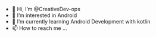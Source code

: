 - 👋 Hi, I’m @CreativeDev-ops
- 👀 I’m interested in Android
- 🌱 I’m currently learning Android Development with kotlin
- 📫 How to reach me ...

<!---
CreativeDev-ops/CreativeDev-ops is a ✨ special ✨ repository because its `README.md` (this file) appears on your GitHub profile.
You can click the Preview link to take a look at your changes.
--->
